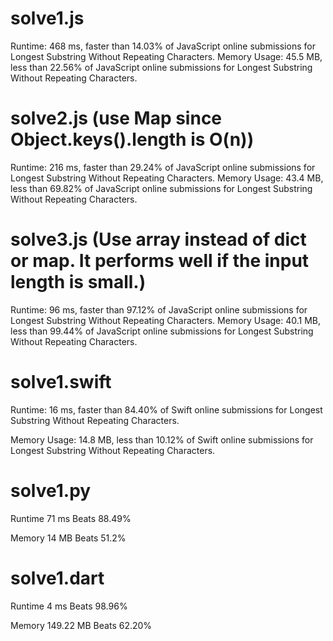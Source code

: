 # solve1.js

Runtime: 468 ms, faster than 14.03% of JavaScript online submissions for Longest Substring Without Repeating Characters.
Memory Usage: 45.5 MB, less than 22.56% of JavaScript online submissions for Longest Substring Without Repeating Characters.

# solve2.js (use Map since Object.keys().length is O(n)) 

Runtime: 216 ms, faster than 29.24% of JavaScript online submissions for Longest Substring Without Repeating Characters.
Memory Usage: 43.4 MB, less than 69.82% of JavaScript online submissions for Longest Substring Without Repeating Characters.

# solve3.js (Use array instead of dict or map. It performs well if the input length is small.)

Runtime: 96 ms, faster than 97.12% of JavaScript online submissions for Longest Substring Without Repeating Characters.
Memory Usage: 40.1 MB, less than 99.44% of JavaScript online submissions for Longest Substring Without Repeating Characters.

# solve1.swift

Runtime: 16 ms, faster than 84.40% of Swift online submissions for Longest Substring Without Repeating Characters.

Memory Usage: 14.8 MB, less than 10.12% of Swift online submissions for Longest Substring Without Repeating Characters.

# solve1.py

Runtime 71 ms Beats 88.49%

Memory 14 MB Beats 51.2%

# solve1.dart

Runtime 4 ms Beats 98.96%

Memory 149.22 MB Beats 62.20%


